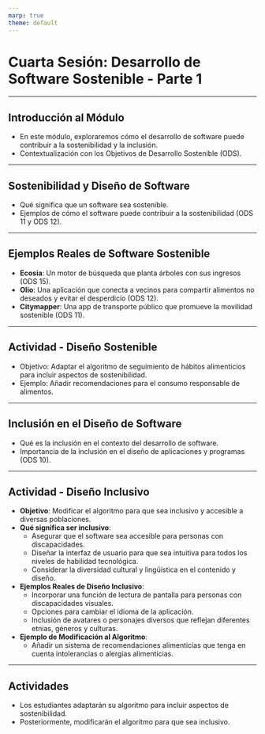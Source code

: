 ```yaml
---
marp: true
theme: default
---
```


# Cuarta Sesión: Desarrollo de Software Sostenible - Parte 1

---

## Introducción al Módulo

- En este módulo, exploraremos cómo el desarrollo de software puede contribuir a la sostenibilidad y la inclusión.
- Contextualización con los Objetivos de Desarrollo Sostenible (ODS).

---

## Sostenibilidad y Diseño de Software

- Qué significa que un software sea sostenible.
- Ejemplos de cómo el software puede contribuir a la sostenibilidad (ODS 11 y ODS 12).

---

## Ejemplos Reales de Software Sostenible

- **Ecosia**: Un motor de búsqueda que planta árboles con sus ingresos (ODS 15).
- **Olio**: Una aplicación que conecta a vecinos para compartir alimentos no deseados y evitar el desperdicio (ODS 12).
- **Citymapper**: Una app de transporte público que promueve la movilidad sostenible (ODS 11).

---

## Actividad - Diseño Sostenible

- Objetivo: Adaptar el algoritmo de seguimiento de hábitos alimenticios para incluir aspectos de sostenibilidad.
- Ejemplo: Añadir recomendaciones para el consumo responsable de alimentos.

---

## Inclusión en el Diseño de Software

- Qué es la inclusión en el contexto del desarrollo de software.
- Importancia de la inclusión en el diseño de aplicaciones y programas (ODS 10).

---

## Actividad - Diseño Inclusivo

- **Objetivo**: Modificar el algoritmo para que sea inclusivo y accesible a diversas poblaciones.
- **Qué significa ser inclusivo**:
  - Asegurar que el software sea accesible para personas con discapacidades.
  - Diseñar la interfaz de usuario para que sea intuitiva para todos los niveles de habilidad tecnológica.
  - Considerar la diversidad cultural y lingüística en el contenido y diseño.
- **Ejemplos Reales de Diseño Inclusivo**:
  - Incorporar una función de lectura de pantalla para personas con discapacidades visuales.
  - Opciones para cambiar el idioma de la aplicación.
  - Inclusión de avatares o personajes diversos que reflejan diferentes etnias, géneros y culturas.
- **Ejemplo de Modificación al Algoritmo**: 
  - Añadir un sistema de recomendaciones alimenticias que tenga en cuenta intolerancias o alergias alimenticias.

---

## Actividades

- Los estudiantes adaptarán su algoritmo para incluir aspectos de sostenibilidad.
- Posteriormente, modificarán el algoritmo para que sea inclusivo.

